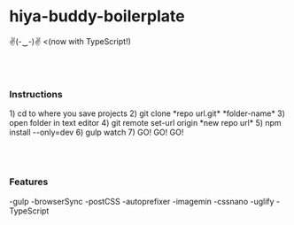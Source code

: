 <h1>hiya-buddy-boilerplate</h1>
✌(-‿-)✌ <(now with TypeScript!)

<br/><br/>

<h3>Instructions</h3>
1) cd to where you save projects
2) git clone *repo url.git* *folder-name*
3) open folder in text editor
4) git remote set-url origin *new repo url*
5) npm install --only=dev
6) gulp watch
7) GO! GO! GO!


<br/><br/>

<h3>Features</h3>
-gulp
-browserSync
-postCSS
-autoprefixer
-imagemin
-cssnano
-uglify
-TypeScript